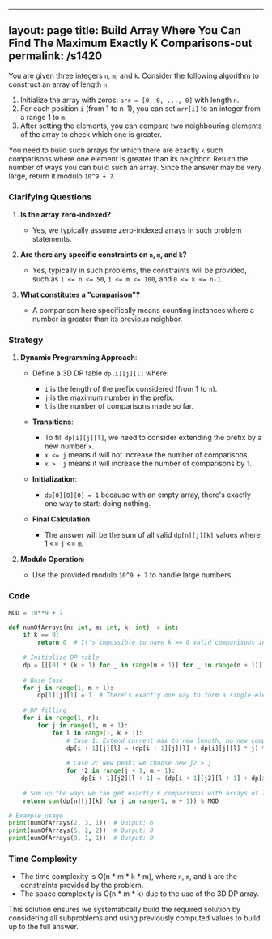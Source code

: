 
---
layout: page
title:  Build Array Where You Can Find The Maximum Exactly K Comparisons-out
permalink: /s1420
---

You are given three integers `n`, `m`, and `k`. Consider the following algorithm to construct an array of length `n`:

1. Initialize the array with zeros: `arr = [0, 0, ..., 0]` with length `n`.
2. For each position `i` (from 1 to n-1), you can set `arr[i]` to an integer from a range 1 to `m`.
3. After setting the elements, you can compare two neighbouring elements of the array to check which one is greater.

You need to build such arrays for which there are exactly `k` such comparisons where one element is greater than its neighbor. Return the number of ways you can build such an array. Since the answer may be very large, return it modulo `10^9 + 7`.

### Clarifying Questions

1. **Is the array zero-indexed?**
   - Yes, we typically assume zero-indexed arrays in such problem statements.

2. **Are there any specific constraints on `n`, `m`, and `k`?**
   - Yes, typically in such problems, the constraints will be provided, such as `1 <= n <= 50`, `1 <= m <= 100`, and `0 <= k <= n-1`.

3. **What constitutes a "comparison"?**
   - A comparison here specifically means counting instances where a number is greater than its previous neighbor.

### Strategy

1. **Dynamic Programming Approach**:
   - Define a 3D DP table `dp[i][j][l]` where:
     - `i` is the length of the prefix considered (from 1 to `n`).
     - `j` is the maximum number in the prefix.
     - `l` is the number of comparisons made so far.
   
   - **Transitions**:
     - To fill `dp[i][j][l]`, we need to consider extending the prefix by a new number `x`.
     - `x <= j` means it will not increase the number of comparisons.
     - `x >  j` means it will increase the number of comparisons by 1.
   
   - **Initialization**:
     - `dp[0][0][0] = 1` because with an empty array, there's exactly one way to start: doing nothing.
   
   - **Final Calculation**:
     - The answer will be the sum of all valid `dp[n][j][k]` values where 1 <= `j` <= `m`.

2. **Modulo Operation**:
   - Use the provided modulo `10^9 + 7` to handle large numbers.

### Code

```python
MOD = 10**9 + 7

def numOfArrays(n: int, m: int, k: int) -> int:
    if k == 0:
        return 0  # It's impossible to have k == 0 valid comparisons in a non-trivial way.
    
    # Initialize DP table
    dp = [[[0] * (k + 1) for _ in range(m + 1)] for _ in range(n + 1)]
    
    # Base Case
    for j in range(1, m + 1):
        dp[1][j][1] = 1  # There's exactly one way to form a single-element array with exactly one peak
    
    # DP filling
    for i in range(1, n):
        for j in range(1, m + 1):
            for l in range(1, k + 1):
                # Case 1: Extend current max to new length, no new comparison (new element <= j)
                dp[i + 1][j][l] = (dp[i + 1][j][l] + dp[i][j][l] * j) % MOD
                
                # Case 2: New peak; we choose new j2 > j
                for j2 in range(j + 1, m + 1):
                    dp[i + 1][j2][l + 1] = (dp[i + 1][j2][l + 1] + dp[i][j][l]) % MOD
    
    # Sum up the ways we can get exactly k comparisons with arrays of length n
    return sum(dp[n][j][k] for j in range(1, m + 1)) % MOD

# Example usage
print(numOfArrays(2, 3, 1))  # Output: 6
print(numOfArrays(5, 2, 2))  # Output: 0
print(numOfArrays(9, 1, 1))  # Output: 0
```

### Time Complexity

- The time complexity is O(n * m * k * m), where `n`, `m`, and `k` are the constraints provided by the problem.
- The space complexity is O(n * m * k) due to the use of the 3D DP array.

This solution ensures we systematically build the required solution by considering all subproblems and using previously computed values to build up to the full answer.